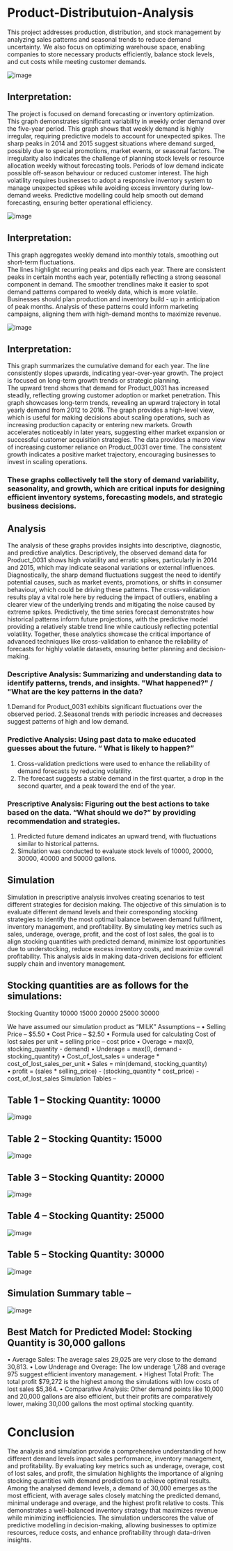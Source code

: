 # Product-Distributuion-Analysis
This project addresses production, distribution, and stock management by analyzing sales patterns and seasonal trends to reduce demand uncertainty. We also focus on optimizing warehouse space, enabling companies to store necessary products efficiently, balance stock levels, and cut costs while meeting customer demands.

![image](https://github.com/user-attachments/assets/b3b7c78b-0d46-4a7b-8cd3-9c9b9b46e2d8)

## Interpretation: 
The project is focused on demand forecasting or inventory optimization. 
This graph demonstrates significant variability in weekly order demand over the five-year period. This graph shows that weekly demand is highly irregular, requiring predictive models to account for unexpected spikes. The sharp peaks in 2014 and 2015 suggest situations where demand surged, possibly due to special promotions, market events, or seasonal factors. The irregularity also indicates the challenge of planning stock levels or resource allocation weekly without forecasting tools. Periods of low demand indicate possible off-season behaviour or reduced customer interest. The high volatility requires businesses to adopt a responsive inventory system to manage unexpected spikes while avoiding excess inventory during low-demand weeks. Predictive modelling could help smooth out demand forecasting, ensuring better operational efficiency. 


![image](https://github.com/user-attachments/assets/b8570ca5-7576-48eb-9429-1bc4cf84f38f)

## Interpretation: 
 
This graph aggregates weekly demand into monthly totals, smoothing out short-term fluctuations.  
The lines highlight recurring peaks and dips each year. There are consistent peaks in certain months each year, potentially reflecting a strong seasonal component in demand. 
The smoother trendlines make it easier to spot demand patterns compared to weekly data, which is more volatile. 
Businesses should plan production and inventory build - up in anticipation of peak months. Analysis of these patterns could inform marketing campaigns, aligning them with high-demand months to maximize revenue. 

![image](https://github.com/user-attachments/assets/6b614c87-cc38-4f2e-88e9-bdf39d85d7fd)

## Interpretation: 
 
This graph summarizes the cumulative demand for each year. The line consistently slopes upwards, indicating year-over-year growth. 
The project is focused on long-term growth trends or strategic planning.  
The upward trend shows that demand for Product_0031 has increased steadily, reflecting growing customer adoption or market penetration. This graph showcases long-term trends, revealing an upward trajectory in total yearly demand from 2012 to 2016. 
The graph provides a high-level view, which is useful for making decisions about scaling operations, such as increasing production capacity or entering new markets. 
Growth accelerates noticeably in later years, suggesting either market expansion or successful customer acquisition strategies. 
The data provides a macro view of increasing customer reliance on Product_0031 over time. The consistent growth indicates a positive market trajectory, encouraging businesses to invest in scaling operations. 


### These graphs collectively tell the story of demand variability, seasonality, and growth, which are critical inputs for designing efficient inventory systems, forecasting models, and strategic business decisions. 

## Analysis 
The analysis of these graphs provides insights into descriptive, diagnostic, and predictive analytics. Descriptively, the observed demand data for Product_0031 shows high volatility and erratic spikes, particularly in 2014 and 2015, which may indicate seasonal variations or external influences. Diagnostically, the sharp demand fluctuations suggest the need to identify potential causes, such as market events, promotions, or shifts in consumer behaviour, which could be driving these patterns. The cross-validation results play a vital role here by reducing the impact of outliers, enabling a clearer view of the underlying trends and mitigating the noise caused by extreme spikes. Predictively, the time series forecast demonstrates how historical patterns inform future projections, with the predictive model providing a relatively stable trend line while cautiously reflecting potential volatility. Together, these analytics showcase the critical importance of advanced techniques like cross-validation to enhance the reliability of forecasts for highly volatile datasets, ensuring better planning and decision-making. 

### Descriptive Analysis: Summarizing and understanding data to identify patterns, trends, and insights. "What happened?" / "What are the key patterns in the data? 
1.Demand for Product_0031 exhibits significant fluctuations over the observed period. 
2.Seasonal trends with periodic increases and decreases suggest patterns of high and low demand. 
 
### Predictive Analysis: Using past data to make educated guesses about the future. “ What is likely to happen?” 
1.	Cross-validation predictions were used to enhance the reliability of demand forecasts by reducing volatility. 
2.	The forecast suggests a stable demand in the first quarter, a drop in the second quarter, and a peak toward the end of the year. 
 
### Prescriptive Analysis: Figuring out the best actions to take based on the data. “What should we do?” by providing recommendation and strategies.  
1.	Predicted future demand indicates an upward trend, with fluctuations similar to historical patterns. 
2.	Simulation was conducted to evaluate stock levels of 10000, 20000, 30000, 40000 and 50000 gallons. 
 
 ## Simulation  
Simulation in prescriptive analysis involves creating scenarios to test different strategies for decision making. The objective of this simulation is to evaluate different demand levels and their corresponding stocking strategies to identify the most optimal balance between demand fulfilment, inventory management, and profitability. By simulating key metrics such as sales, underage, overage, profit, and the cost of lost sales, the goal is to align stocking quantities with predicted demand, minimize lost opportunities due to understocking, reduce excess inventory costs, and maximize overall profitability. This analysis aids in making data-driven decisions for efficient supply chain and inventory management. 
 
## Stocking quantities are as follows for the simulations: 
Stocking Quantity 
10000 
15000 
20000 
25000 
30000 
  
We have assumed our simulation product as “MILK” Assumptions – 
•	Selling Price – $5.50 
•	Cost Price – $2.50 
•	Formula used for calculating Cost of lost sales per unit = selling price – cost price 
•	Overage = max(0, stocking_quantity - demand) 
•	Underage = max(0, demand - stocking_quantity) 
•	Cost_of_lost_sales = underage * cost_of_lost_sales_per_unit 
•	Sales = min(demand, stocking_quantity)   
•	profit = (sales * selling_price) - (stocking_quantity * cost_price) - cost_of_lost_sales Simulation Tables – 
 
## Table 1 – Stocking Quantity: 10000 
 ![image](https://github.com/user-attachments/assets/faaf641e-0e87-495e-a45d-ebacbe852fbd)

  
 
## Table 2 – Stocking Quantity: 15000 
![image](https://github.com/user-attachments/assets/38b59c80-d852-4066-ac39-0e7967c995c8)
 
  
 ## Table 3 – Stocking Quantity: 20000 
 
  ![image](https://github.com/user-attachments/assets/e1b8c0a9-c5fa-4ef3-8ab6-ecc83447db1e)

 
## Table 4 – Stocking Quantity: 25000 
 
  
 ![image](https://github.com/user-attachments/assets/7c025c0c-f1ae-43c4-9235-4ccda8714b7f)

 
 
## Table 5 – Stocking Quantity: 30000 
  ![image](https://github.com/user-attachments/assets/38b1e9ff-9616-4746-8ad5-63381e7ceba6)

 
## Simulation Summary table – 
 
  ![image](https://github.com/user-attachments/assets/668277ad-e030-49cd-84fd-c2a854750ea2)

 
## Best Match for Predicted Model: Stocking Quantity is 30,000 gallons 
•	Average Sales: The average sales 29,025 are very close to the demand 30,813. 
•	Low Underage and Overage: The low underage 1,788 and overage 975 suggest efficient inventory management. 
•	Highest Total Profit: The total profit $79,272 is the highest among the simulations with low costs of lost sales $5,364. 
•	Comparative Analysis: Other demand points like 10,000 and 20,000 gallons are also efficient, but their profits are comparatively lower, making 30,000 gallons the most optimal stocking quantity. 
 
  # Conclusion 
The analysis and simulation provide a comprehensive understanding of how different demand levels impact sales performance, inventory management, and profitability. By evaluating key metrics such as underage, overage, cost of lost sales, and profit, the simulation highlights the importance of aligning stocking quantities with demand predictions to achieve optimal results. Among the analysed demand levels, a demand of 30,000 emerges as the most efficient, with average sales closely matching the predicted demand, minimal underage and overage, and the highest profit relative to costs. This demonstrates a well-balanced inventory strategy that maximizes revenue while minimizing inefficiencies. The simulation underscores the value of predictive modelling in decision-making, allowing businesses to optimize resources, reduce costs, and enhance profitability through data-driven insights. 





